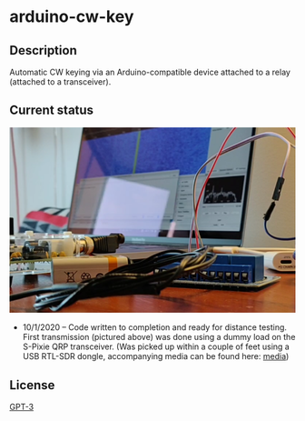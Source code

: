 # arduino-cw-key

## Description

Automatic CW keying via an Arduino-compatible device attached to a relay (attached to a transceiver).

## Current status

![Screenshot of first transmission](media/first_transmission.png)

- 10/1/2020 – Code written to completion and ready for distance testing.  First transmission (pictured above) was done using a dummy load on the S-Pixie QRP transceiver.  (Was picked up within a couple of feet using a USB RTL-SDR dongle, accompanying media can be found here: [media](media/))

## License

[GPT-3](LICENSE.md)